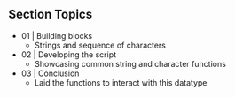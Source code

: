 ## Section Topics

- 01 | Building blocks
    - Strings and sequence of characters
- 02 | Developing the script
    - Showcasing common string and character functions
- 03 | Conclusion
    - Laid the functions to interact with this datatype